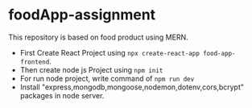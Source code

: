 # foodApp-assignment
This  repository is based on food product using MERN.

* First Create React Project using `npx create-react-app food-app-frontend`.
* Then create node js Project using `npm init`
* For run node project, write command of `npm run dev`
* Install "express,mongodb,mongoose,nodemon,dotenv,cors,bcrypt" packages in node server.
